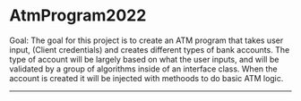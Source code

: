 # AtmProgram2022
Goal:
The goal for this project is to create an ATM program that takes user input, (Client credentials) and creates different types of bank accounts. The type of account will be largely based on what the user inputs, and will be validated by a group of algorithms inside of an interface class. When the account is created it will be injected with methoods to do basic ATM logic.
*************************************************************************************************************************************



